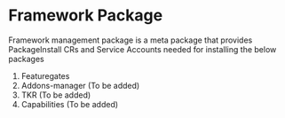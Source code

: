 # Framework Package

Framework management package is a meta package that provides PackageInstall CRs and Service Accounts needed for
installing the below packages

1. Featuregates
2. Addons-manager (To be added)
3. TKR (To be added)
4. Capabilities (To be added)
